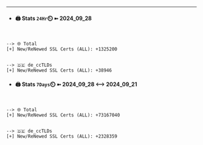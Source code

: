

---
- #### 🖨️ **Stats** `24Hr`⏲️ ➼ 2024_09_28
```console


--> 🌐 Total
[+] New/ReNewed SSL Certs (ALL): +1325200


--> 🇩🇪 de_ccTLDs
[+] New/ReNewed SSL Certs (ALL): +38946

```

- #### 🖨️ **Stats** `7Days`⏲️ ➼ 2024_09_28 <--> 2024_09_21
```console


--> 🌐 Total
[+] New/ReNewed SSL Certs (ALL): +73167040


--> 🇩🇪 de_ccTLDs
[+] New/ReNewed SSL Certs (ALL): +2328359

```

